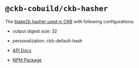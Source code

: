 # `@ckb-cobuild/ckb-hasher`

The [blake2b hasher used in CKB](https://github.com/nervosnetwork/ckb/wiki/ckbhash) with following configurations:

- output digest size: 32
- personalization: ckb-default-hash

- [API Docs](https://ckb-cobuild-docs.vercel.app/api/modules/_ckb_cobuild_ckb_hasher.html)
- [NPM Package](https://www.npmjs.com/package/@ckb-cobuild/ckb-hasher)
